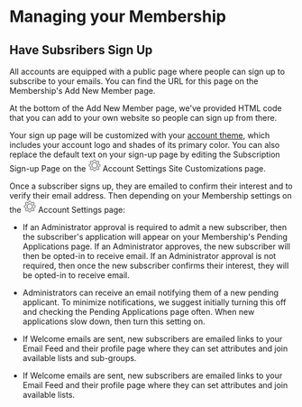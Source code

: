 # Managing your Membership

<span id="gv-2members-14membersAdd"></span>
## Have Subsribers Sign Up

All accounts are equipped with a public page where people can sign up to
subscribe to your emails.
You can find the URL for this page on the Membership's Add New Member page.

<span class="adv">
  
At the bottom of the Add New Member page, we've provided HTML
code that you can add to your own website so people can sign up from
there.

</span> <!-- adv -->

Your sign up page will be customized with your
[account theme](/3-send/4-sendSettings.md?[LINK-QARGS-DOC]#gv-3send-4sendsettings-theme-colors),
which includes your account logo and shades of its primary color.
You can also replace the default text on your sign-up page by editing
the Subscription Sign-up Page on the
<img src="/docimages/transparent-gear-icon.png" height="22"> Account Settings 
Site Customizations page.


Once a subscriber signs up, they are emailed to confirm their interest
and to verify their email address.
Then depending on your Membership settings on the
<img src="/docimages/transparent-gear-icon.png" height="22"> Account Settings 
page:

<span class="sub g4s">

* If an Administrator approval is required to admit a new subscriber, then the subscriber's application will appear on your 
Membership's Pending Applications page.
If an Administrator approves, the new subscriber will then be
opted-in to receive email.
If an Administrator approval is not required, then once the new subscriber
confirms their interest, they will be opted-in to receive email. 

* Administrators can receive an email notifying them of a new pending applicant.
To minimize notifications, we suggest initially turning this off and checking the Pending
Applications page often.  When new applications slow down, then turn this setting on.

* If Welcome emails are sent, new subscribers are emailed links to your Email Feed and their profile page where they
can set attributes and join available lists and sub-groups.

</span> <!-- sub g4s -->

<span class="free">

* If Welcome emails are sent, new subscribers are emailed links to your Email Feed and their profile page where they can
set attributes and join available lists.  

</span>
